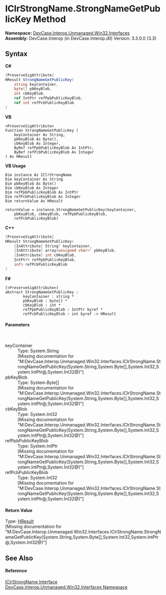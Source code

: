 # IClrStrongName.StrongNameGetPublicKey Method 
 

**Namespace:**&nbsp;<a href="N_DevCase_Interop_Unmanaged_Win32_Interfaces">DevCase.Interop.Unmanaged.Win32.Interfaces</a><br />**Assembly:**&nbsp;DevCase.Interop (in DevCase.Interop.dll) Version: 3.3.0.0 (3.3)

## Syntax

**C#**<br />
``` C#
[PreserveSigAttribute]
HResult StrongNameGetPublicKey(
	string keyContainer,
	byte[] pbKeyBlob,
	int cbKeyBlob,
	ref IntPtr refPpbPublicKeyBlob,
	ref int refPcbPublicKeyBlob
)
```

**VB**<br />
``` VB
<PreserveSigAttribute>
Function StrongNameGetPublicKey ( 
	keyContainer As String,
	pbKeyBlob As Byte(),
	cbKeyBlob As Integer,
	ByRef refPpbPublicKeyBlob As IntPtr,
	ByRef refPcbPublicKeyBlob As Integer
) As HResult
```

**VB Usage**<br />
``` VB Usage
Dim instance As IClrStrongName
Dim keyContainer As String
Dim pbKeyBlob As Byte()
Dim cbKeyBlob As Integer
Dim refPpbPublicKeyBlob As IntPtr
Dim refPcbPublicKeyBlob As Integer
Dim returnValue As HResult

returnValue = instance.StrongNameGetPublicKey(keyContainer, 
	pbKeyBlob, cbKeyBlob, refPpbPublicKeyBlob, 
	refPcbPublicKeyBlob)
```

**C++**<br />
``` C++
[PreserveSigAttribute]
HResult StrongNameGetPublicKey(
	[InAttribute] String^ keyContainer, 
	[InAttribute] array<unsigned char>^ pbKeyBlob, 
	[InAttribute] int cbKeyBlob, 
	IntPtr% refPpbPublicKeyBlob, 
	int% refPcbPublicKeyBlob
)
```

**F#**<br />
``` F#
[<PreserveSigAttribute>]
abstract StrongNameGetPublicKey : 
        keyContainer : string * 
        pbKeyBlob : byte[] * 
        cbKeyBlob : int * 
        refPpbPublicKeyBlob : IntPtr byref * 
        refPcbPublicKeyBlob : int byref -> HResult 

```


#### Parameters
&nbsp;<dl><dt>keyContainer</dt><dd>Type: System.String<br />\[Missing <param name="keyContainer"/> documentation for "M:DevCase.Interop.Unmanaged.Win32.Interfaces.IClrStrongName.StrongNameGetPublicKey(System.String,System.Byte[],System.Int32,System.IntPtr@,System.Int32@)"\]</dd><dt>pbKeyBlob</dt><dd>Type: System.Byte[]<br />\[Missing <param name="pbKeyBlob"/> documentation for "M:DevCase.Interop.Unmanaged.Win32.Interfaces.IClrStrongName.StrongNameGetPublicKey(System.String,System.Byte[],System.Int32,System.IntPtr@,System.Int32@)"\]</dd><dt>cbKeyBlob</dt><dd>Type: System.Int32<br />\[Missing <param name="cbKeyBlob"/> documentation for "M:DevCase.Interop.Unmanaged.Win32.Interfaces.IClrStrongName.StrongNameGetPublicKey(System.String,System.Byte[],System.Int32,System.IntPtr@,System.Int32@)"\]</dd><dt>refPpbPublicKeyBlob</dt><dd>Type: System.IntPtr<br />\[Missing <param name="refPpbPublicKeyBlob"/> documentation for "M:DevCase.Interop.Unmanaged.Win32.Interfaces.IClrStrongName.StrongNameGetPublicKey(System.String,System.Byte[],System.Int32,System.IntPtr@,System.Int32@)"\]</dd><dt>refPcbPublicKeyBlob</dt><dd>Type: System.Int32<br />\[Missing <param name="refPcbPublicKeyBlob"/> documentation for "M:DevCase.Interop.Unmanaged.Win32.Interfaces.IClrStrongName.StrongNameGetPublicKey(System.String,System.Byte[],System.Int32,System.IntPtr@,System.Int32@)"\]</dd></dl>

#### Return Value
Type: <a href="T_DevCase_Interop_Unmanaged_Win32_Enums_HResult">HResult</a><br />\[Missing <returns> documentation for "M:DevCase.Interop.Unmanaged.Win32.Interfaces.IClrStrongName.StrongNameGetPublicKey(System.String,System.Byte[],System.Int32,System.IntPtr@,System.Int32@)"\]

## See Also


#### Reference
<a href="T_DevCase_Interop_Unmanaged_Win32_Interfaces_IClrStrongName">IClrStrongName Interface</a><br /><a href="N_DevCase_Interop_Unmanaged_Win32_Interfaces">DevCase.Interop.Unmanaged.Win32.Interfaces Namespace</a><br />